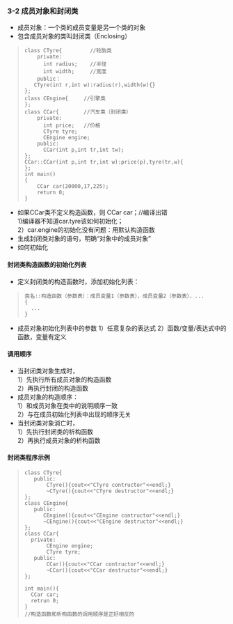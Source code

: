 ### 3-2 成员对象和封闭类
- 成员对象：一个类的成员变量是另一个类的对象
- 包含成员对象的类叫封闭类（Enclosing）
>     class CTyre{         //轮胎类
>         private:
>           int radius;    //半径
>           int width;     //宽度
>         public：
>        CTyre(int r,int w):radius(r),width(w){}
>     };
>     class CEngine{     //引擎类
>     };
>     class CCar{        //汽车类（封闭类）
>         private:
>           int price;   //价格
>           CTyre tyre;
>           CEngine engine;
>         public:
>           CCar(int p,int tr,int tw);
>     };
>     CCar::CCar(int p,int tr,int w):price(p),tyre(tr,w){
>     };
>     int main()
>     {
>         CCar car(20000,17,225);
>         return 0;
>     }
- 如果CCar类不定义构造函数，则 CCar car；//编译出错  
1)编译器不知道car.tyre该如何初始化；  
2）car.engine的初始化没有问题：用默认构造函数
- 生成封闭类对象的语句，明确“对象中的成员对象”
- 如何初始化
#### 封闭类构造函数的初始化列表
- 定义封闭类的构造函数时，添加初始化列表：
>     类名::构造函数（参数表）：成员变量1（参数表），成员变量2（参数表），...
>     {
>       ...
>     }
- 成员对象初始化列表中的参数
  1）任意复杂的表达式
  2）函数/变量/表达式中的函数，变量有定义
#### 调用顺序
- 当封闭类对象生成时，  
1）先执行所有成员对象的构造函数  
2）再执行封闭的构造函数
- 成员对象的构造顺序：  
1）和成员对象在类中的说明顺序一致  
2）与在成员初始化列表中出现的顺序无关
- 当封闭类对象消亡时，  
1）先执行封闭类的析构函数  
2）再执行成员对象的析构函数
#### 封闭类程序示例
>     class CTyre{
>        public:
>            CTyre(){cout<<"CTyre contructor"<<endl;}
>            ~CTyre(){cout<<"CTyre destructor"<<endl;}
>     };
>     class CEngine{
>        public:
>           CEngine(){cout<<"CEngine contructor"<<endl;}
>           ~CEngine(){cout<<"CEngine destructor"<<endl;}
>     };
>     class CCar{
>       private:
>            CEngine engine;
>            CTyre tyre;
>        public:
>            CCar(){cout<<"CCar contructor"<<endl;}
>            ~CCar(){cout<<"CCar destructor"<<endl;}
>     };
>
>     int main(){
>       CCar car;
>       retrun 0;
>     }
>     //构造函数和析构函数的调用顺序是正好相反的
